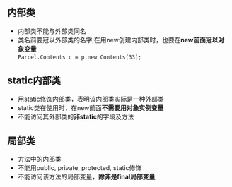 ## 内部类
- 内部类不能与外部类同名
- 类名前要冠以外部类的名字;在用new创建内部类时，也要在**new前面冠以对象变量**  
`Parcel.Contents c = p.new Contents(33);`  

## static内部类
- 用static修饰内部类，表明该内部类实际是一种外部类    
- static类在使用时，在new前面**不需要用对象实例变量**  
- 不能访问其外部类的**非static**的字段及方法  

## 局部类
- 方法中的内部类  
- 不能用public, private, protected, static修饰  
- 不能访问该方法的局部变量，**除非是final局部变量**
